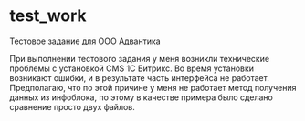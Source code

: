 # test_work
Тестовое задание для ООО Адвантика

При выполнении тестового задания у меня возникли технические проблемы с установкой CMS 1C Битрикс. Во время установки возникают ошибки, и в результате часть интерфейса не работает. Предполагаю, что по этой причине у меня не работает метод получения данных из инфоблока, по этому в качестве примера было сделано сравнение просто двух файлов.
